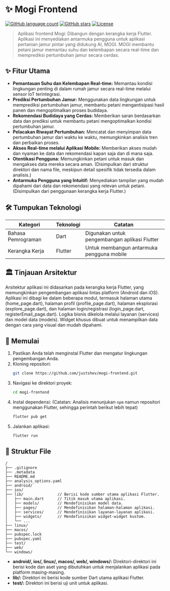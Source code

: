 # ✨ Mogi Frontend

[![GitHub language count](https://img.shields.io/github/languages/count/justshev/mogi-frontend)](https://github.com/justshev/mogi-frontend)
[![GitHub stars](https://img.shields.io/github/stars/justshev/mogi-frontend?style=social)](https://github.com/justshev/mogi-frontend)
[![License](https://img.shields.io/github/license/justshev/mogi-frontend)](https://github.com/justshev/mogi-frontend/blob/main/LICENSE)


> Aplikasi frontend Mogi: Dibangun dengan kerangka kerja Flutter. Aplikasi ini menyediakan antarmuka pengguna untuk aplikasi pertanian jamur pintar yang didukung AI, MOGI.  MOGI membantu petani jamur memantau suhu dan kelembapan secara real-time dan memprediksi pertumbuhan jamur secara cerdas.

## ✨ Fitur Utama

* **Pemantauan Suhu dan Kelembapan Real-time:**  Memantau kondisi lingkungan penting di dalam rumah jamur secara real-time melalui sensor IoT terintegrasi.
* **Prediksi Pertumbuhan Jamur:** Menggunakan data lingkungan untuk memprediksi pertumbuhan jamur, membantu petani mengantisipasi hasil panen dan mengoptimalkan proses budidaya.
* **Rekomendasi Budidaya yang Cerdas:** Memberikan saran berdasarkan data dan prediksi untuk membantu petani mengoptimalkan kondisi pertumbuhan jamur.
* **Pelacakan Riwayat Pertumbuhan:** Mencatat dan menyimpan data pertumbuhan jamur dari waktu ke waktu, memungkinkan analisis tren dan perbaikan proses.
* **Akses Real-time melalui Aplikasi Mobile:** Memberikan akses mudah dan nyaman ke data dan rekomendasi kapan saja dan di mana saja.
* **Otentikasi Pengguna:**  Memungkinkan petani untuk masuk dan mengakses data mereka secara aman. (Disimpulkan dari struktur direktori dan nama file, meskipun detail spesifik tidak tersedia dalam analisis.)
* **Antarmuka Pengguna yang Intuitif:**  Menyediakan tampilan yang mudah dipahami dari data dan rekomendasi yang relevan untuk petani. (Disimpulkan dari penggunaan kerangka kerja Flutter.)


## 🛠️ Tumpukan Teknologi

| Kategori         | Teknologi | Catatan                                      |
|-----------------|------------|----------------------------------------------|
| Bahasa Pemrograman | Dart       | Digunakan untuk pengembangan aplikasi Flutter |
| Kerangka Kerja    | Flutter    | Untuk membangun antarmuka pengguna mobile       |


## 🏛️ Tinjauan Arsitektur

Arsitektur aplikasi ini didasarkan pada kerangka kerja Flutter, yang memungkinkan pengembangan aplikasi lintas platform (Android dan iOS).  Aplikasi ini dibagi ke dalam beberapa modul, termasuk halaman utama (home_page.dart), halaman profil (profile_page.dart), halaman eksplorasi (explore_page.dart), dan halaman login/registrasi (login_page.dart, registerEmail_page.dart).  Logika bisnis dikelola melalui layanan (services) dan model data (models).  Widget khusus dibuat untuk menampilkan data dengan cara yang visual dan mudah dipahami.

## 🚀 Memulai

1. Pastikan Anda telah menginstal Flutter dan mengatur lingkungan pengembangan Anda.
2. Kloning repositori:
   ```bash
   git clone https://github.com/justshev/mogi-frontend.git
   ```
3. Navigasi ke direktori proyek:
   ```bash
   cd mogi-frontend
   ```
4. Instal dependensi: (Catatan: Analisis menunjukan `npm` namun repositori menggunakan Flutter, sehingga perintah berikut lebih tepat)
   ```bash
   flutter pub get
   ```
5. Jalankan aplikasi:
   ```bash
   flutter run
   ```


## 📂 Struktur File

```
/
├── .gitignore
├── .metadata
├── README.md
├── analysis_options.yaml
├── android/
├── ios/
├── lib/               // Berisi kode sumber utama aplikasi Flutter.
│   ├── main.dart      // Titik masuk utama aplikasi.
│   ├── models/        // Mendefinisikan model data.
│   ├── pages/         // Mendefinisikan halaman-halaman aplikasi.
│   ├── services/      // Mendefinisikan layanan-layanan aplikasi.
│   ├── widgets/       // Mendefinisikan widget-widget kustom.
│   └── ...
├── linux/
├── macos/
├── pubspec.lock
├── pubspec.yaml
├── test/
├── web/
└── windows/
```

* **android/, ios/, linux/, macos/, web/, windows/:** Direktori-direktori ini berisi kode dan aset yang dibutuhkan untuk menjalankan aplikasi pada platform masing-masing.
* **lib/:** Direktori ini berisi kode sumber Dart utama aplikasi Flutter.
* **test/:** Direktori ini berisi uji unit untuk aplikasi.
